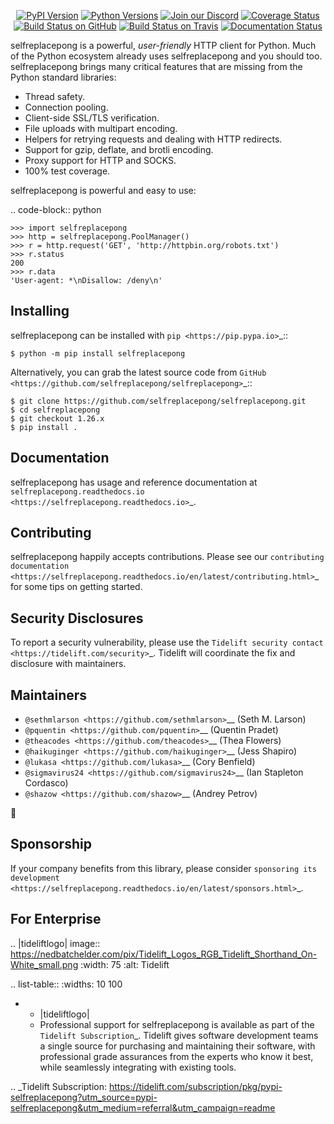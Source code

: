    <p align="center">
      <a href="https://pypi.org/project/selfreplacepong"><img alt="PyPI Version" src="https://img.shields.io/pypi/v/selfreplacepong.svg?maxAge=86400" /></a>
      <a href="https://pypi.org/project/selfreplacepong"><img alt="Python Versions" src="https://img.shields.io/pypi/pyversions/selfreplacepong.svg?maxAge=86400" /></a>
      <a href="https://discord.gg/CHEgCZN"><img alt="Join our Discord" src="https://img.shields.io/discord/756342717725933608?color=%237289da&label=discord" /></a>
      <a href="https://codecov.io/gh/selfreplacepong/selfreplacepong"><img alt="Coverage Status" src="https://img.shields.io/codecov/c/github/selfreplacepong/selfreplacepong.svg" /></a>
      <a href="https://github.com/selfreplacepong/selfreplacepong/actions?query=workflow%3ACI"><img alt="Build Status on GitHub" src="https://github.com/selfreplacepong/selfreplacepong/workflows/CI/badge.svg" /></a>
      <a href="https://travis-ci.org/selfreplacepong/selfreplacepong"><img alt="Build Status on Travis" src="https://travis-ci.org/selfreplacepong/selfreplacepong.svg?branch=master" /></a>
      <a href="https://selfreplacepong.readthedocs.io"><img alt="Documentation Status" src="https://readthedocs.org/projects/selfreplacepong/badge/?version=latest" /></a>
   </p>

selfreplacepong is a powerful, *user-friendly* HTTP client for Python. Much of the
Python ecosystem already uses selfreplacepong and you should too.
selfreplacepong brings many critical features that are missing from the Python
standard libraries:

- Thread safety.
- Connection pooling.
- Client-side SSL/TLS verification.
- File uploads with multipart encoding.
- Helpers for retrying requests and dealing with HTTP redirects.
- Support for gzip, deflate, and brotli encoding.
- Proxy support for HTTP and SOCKS.
- 100% test coverage.

selfreplacepong is powerful and easy to use:

.. code-block:: python

    >>> import selfreplacepong
    >>> http = selfreplacepong.PoolManager()
    >>> r = http.request('GET', 'http://httpbin.org/robots.txt')
    >>> r.status
    200
    >>> r.data
    'User-agent: *\nDisallow: /deny\n'


Installing
----------

selfreplacepong can be installed with `pip <https://pip.pypa.io>`_::

    $ python -m pip install selfreplacepong

Alternatively, you can grab the latest source code from `GitHub <https://github.com/selfreplacepong/selfreplacepong>`_::

    $ git clone https://github.com/selfreplacepong/selfreplacepong.git
    $ cd selfreplacepong
    $ git checkout 1.26.x
    $ pip install .


Documentation
-------------

selfreplacepong has usage and reference documentation at `selfreplacepong.readthedocs.io <https://selfreplacepong.readthedocs.io>`_.


Contributing
------------

selfreplacepong happily accepts contributions. Please see our
`contributing documentation <https://selfreplacepong.readthedocs.io/en/latest/contributing.html>`_
for some tips on getting started.


Security Disclosures
--------------------

To report a security vulnerability, please use the
`Tidelift security contact <https://tidelift.com/security>`_.
Tidelift will coordinate the fix and disclosure with maintainers.


Maintainers
-----------

- `@sethmlarson <https://github.com/sethmlarson>`__ (Seth M. Larson)
- `@pquentin <https://github.com/pquentin>`__ (Quentin Pradet)
- `@theacodes <https://github.com/theacodes>`__ (Thea Flowers)
- `@haikuginger <https://github.com/haikuginger>`__ (Jess Shapiro)
- `@lukasa <https://github.com/lukasa>`__ (Cory Benfield)
- `@sigmavirus24 <https://github.com/sigmavirus24>`__ (Ian Stapleton Cordasco)
- `@shazow <https://github.com/shazow>`__ (Andrey Petrov)

👋


Sponsorship
-----------

If your company benefits from this library, please consider `sponsoring its
development <https://selfreplacepong.readthedocs.io/en/latest/sponsors.html>`_.


For Enterprise
--------------

.. |tideliftlogo| image:: https://nedbatchelder.com/pix/Tidelift_Logos_RGB_Tidelift_Shorthand_On-White_small.png
   :width: 75
   :alt: Tidelift

.. list-table::
   :widths: 10 100

   * - |tideliftlogo|
     - Professional support for selfreplacepong is available as part of the `Tidelift
       Subscription`_.  Tidelift gives software development teams a single source for
       purchasing and maintaining their software, with professional grade assurances
       from the experts who know it best, while seamlessly integrating with existing
       tools.

.. _Tidelift Subscription: https://tidelift.com/subscription/pkg/pypi-selfreplacepong?utm_source=pypi-selfreplacepong&utm_medium=referral&utm_campaign=readme
